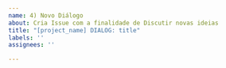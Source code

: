 ```yaml
---
name: 4) Novo Diálogo
about: Cria Issue com a finalidade de Discutir novas ideias
title: "[project_name] DIALOG: title"
labels: ''
assignees: ''

---
```



